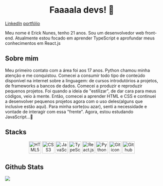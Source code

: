 <h1 align="center">Faaaala devs! 👋</h1>

[LinkedIn](https://www.linkedin.com/in/erick-nunes-3a1274287/) [portfólio](https://portfolio-sigma-seven-57.vercel.app)

Meu nome é Erick Nunes, tenho 21 anos. Sou um desenvolvedor web front-end.
Atualmente estou focado em aprender TypeScript e aprofundar meus conhecimentos em React.js

<h2>Sobre mim</h2>
    Meu primeiro contato com a área foi aos 17 anos. Python chamou minha atenção e me conquistou. Comecei a consumir todo tipo de conteúdo disponível na internet sobre a linguagem: de cursos introdutórios a projetos, de frameworks a bancos de dados. Comecei a produzir e reproduzir pequenos projetos. Foi quando a ideia de "estilizar", de dar cara para meus códigos, veio à mente. Então, comecei a aprender HTML e CSS e continuei a desenvolver pequenos projetos agora com o uso deles(alguns que inclusive estão aqui). Para minha sorte(ou azar), senti a necessidade e vontade de interagir com essa "frente". Agora, estou estudando JavaScript...🤡

<h2>Stacks</h2>
    <p align="center">
        <img src="https://cdn.jsdelivr.net/gh/devicons/devicon/icons/html5/html5-original.svg" alt="HTML5 icon" width="40" height="40"/>
        <img src="https://cdn.jsdelivr.net/gh/devicons/devicon/icons/css3/css3-original.svg" alt="CSS3 icon" width="40" height="40"/>
        <img src="https://cdn.jsdelivr.net/gh/devicons/devicon/icons/javascript/javascript-original.svg" alt="JavaScript icon" width="40" height="40"/>
        <img src="https://cdn.jsdelivr.net/gh/devicons/devicon/icons/typescript/typescript-original.svg" alt="TypeScript icon" width="40" height="40"/>
        <img src="https://cdn.jsdelivr.net/gh/devicons/devicon/icons/react/react-original.svg" alt="React.js icon" width="40" height="40"/>
        <img src="https://cdn.jsdelivr.net/gh/devicons/devicon/icons/python/python-original.svg" alt="Python icon" width="40" height="40"/>
        <img src="https://cdn.jsdelivr.net/gh/devicons/devicon/icons/git/git-original.svg" alt="Git icon" width="40" height="40"/>
        <picture>
            <source media="(prefers-color-scheme: dark)" srcset="https://deviconapi.vercel.app/github?color=ffffff&size=40"/>
            <img src="https://deviconapi.vercel.app/github?color=000000&size=40" alt="Github icon" width="40" height="40"/>
        </picture>
    </p>

<h2>Github  Stats</h2>
    <p> 
        <img src="https://github-readme-stats.vercel.app/api?username=rick-oss&show_icons=true&theme=dracula" /> 
    </p>
